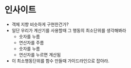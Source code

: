 # 인사이트

- 객체 지향 비슷하게 구현한건가?
- 일단 우리가 계산기를 사용할때 그 행동의 최소단위를 생각해봐라
  - 숫자를 누름
  - 연산자를 주름
  - 숫자를 누름
  - 연산자를 누르면 계산됨
- 이 최소행동단위를 함수 만들때 가이드라인으로 잡아라.
